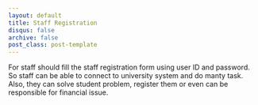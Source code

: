 ```yaml
---
layout: default
title: Staff Registration
disqus: false
archive: false
post_class: post-template
---
```


For staff should fill the staff registration form using user ID and password. So staff can be able to connect to university system and do manty task. Also, they can solve student problem, register them or even can be responsible for financial issue.


